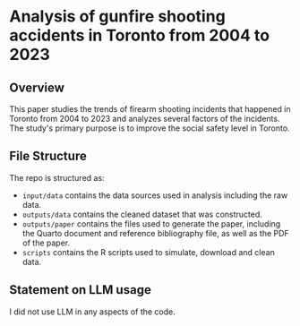 # Analysis of gunfire shooting accidents in Toronto from 2004 to 2023

## Overview
This paper studies the trends of firearm shooting incidents that happened in Toronto from 2004 to 2023 and analyzes several factors of the incidents. The study's primary purpose is to improve the social safety level in Toronto. 

## File Structure
The repo is structured as:

-   `input/data` contains the data sources used in analysis including the raw data.
-   `outputs/data` contains the cleaned dataset that was constructed.
-   `outputs/paper` contains the files used to generate the paper, including the Quarto document and reference bibliography file, as well as the PDF of the paper. 
-   `scripts` contains the R scripts used to simulate, download and clean data.

## Statement on LLM usage
I did not use LLM in any aspects of the code.
